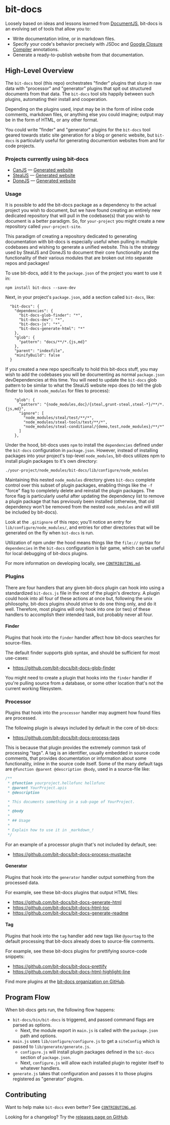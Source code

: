 # bit-docs

Loosely based on ideas and lessons learned from [DocumentJS](http://documentjs.com), bit-docs is an evolving set of tools that allow you to:

 - Write documentation inline, or in markdown files.
 - Specify your code's behavior precisely with JSDoc
   and [Google Closure Compiler](https://github.com/google/closure-compiler/wiki/Annotating-JavaScript-for-the-Closure-Compiler)
   annotations.
- Generate a ready-to-publish website from that documentation.

## High-Level Overview

The `bit-docs` tool (this repo) orchestrates "finder" plugins that slurp in raw data with "processor" and "generator" plugins that spit out structured documents from that data. The `bit-docs` tool sits happily between such plugins, automating their install and cooperation.

Depending on the plugins used, input may be in the form of inline code comments, markdown files, or anything else you could imagine; output may be in the form of HTML, or any other format.

You could write "finder" and "generator" plugins for the `bit-docs` tool geared towards static site generation for a blog or generic website, but `bit-docs` is particularly useful for generating documention websites from and for code projects.

### Projects currently using bit-docs

 - [CanJS](https://github.com/canjs/canjs) — [Generated website](http://canjs.com)
 - [StealJS](https://github.com/stealjs/stealjs) — [Generated website](http://stealjs.com)
 - [DoneJS](https://github.com/donejs/donejs-next) — [Generated website](https://donejs.github.io/donejs-next)

### Usage 

It is possible to add the bit-docs package as a dependency to the actual project you wish to document, but we have found creating an entirely new dedicated repository that will pull in the codebase(s) that you wish to document is a better paradigm. So, for `your-project` you might create a new repository called `your-project-site`.

This paradigm of creating a repository dedicated to generating documentation with bit-docs is especially useful when pulling in multiple codebases and wishing to generate a unified website. This is the strategy used by StealJS and DoneJS to document their core functionality and the functionality of their various modules that are broken out into separate repos and packages!

To use bit-docs, add it to the `package.json` of the project you want to use it in:

```
npm install bit-docs --save-dev
```

Next, in your project's `package.json`, add a section called `bit-docs`, like:

```
  "bit-docs": {
    "dependencies": {
      "bit-docs-glob-finder": "*",
      "bit-docs-dev": "*",
      "bit-docs-js": "*",
      "bit-docs-generate-html": "*"
    },
    "glob": {
      "pattern": "docs/**/*.{js,md}"
    },
    "parent": "indexfile",
    "minifyBuild": false
  }
```

If you created a new repo specifically to hold this bit-docs stuff, you may wish to add the codebases you will be documenting as normal `package.json` devDependencies at this time. You will need to update the `bit-docs` glob pattern to be similar to what the StealJS website repo does (to tell the glob finder to look in `node_modules` for files to process):

```
    "glob": {
      "pattern": "{node_modules,doc}/{steal,grunt-steal,steal-*}/**/*.{js,md}",
      "ignore": [
        "node_modules/steal/test/**/*",
        "node_modules/steal-tools/test/**/*",
        "node_modules/steal-conditional/{demo,test,node_modules}/**/*"
      ]
	},
```

Under the hood, bit-docs uses `npm` to install the `dependencies` defined under the `bit-docs` configuration in `package.json`. However, instead of installing packages into your project's top-level `node_modules`, bit-docs utilizes npm to install plugin packages to it's own directory:

```
./your-project/node_modules/bit-docs/lib/configure/node_modules
```

Maintaining this nested `node_modules` directory gives `bit-docs` complete control over this subset of plugin packages, enabling things like the `-f` "force" flag to completely delete and reinstall the plugin packages. The force flag is particularly useful after updating the dependency list to remove a plugin package that has previously been installed (otherwise, that old dependency won't be removed from the nested `node_modules` and will still be included by bit-docs).

Look at the `.gitignore` of this repo; you'll notice an entry for `lib/configure/node_modules/`, and entries for other directories that will be generated on the fly when `bit-docs` is run.

Utilization of npm under the hood means things like the `file://` syntax for `dependencies` in the `bit-docs` configuration is fair game, which can be useful for local debugging of bit-docs plugins.

For more information on developing locally, see [`CONTRIBUTING.md`](CONTRIBUTING.md).

### Plugins

There are four handlers that any given bit-docs plugin can hook into using a standardized `bit-docs.js` file in the root of the plugin's directory. A plugin could hook into all four of these actions at once but, following the unix philosophy, bit-docs plugins should strive to do one thing only, and do it well. Therefore, most plugins will only hook into one (or two) of these handlers to accomplish their intended task, but probably never all four.

#### Finder

Plugins that hook into the `finder` handler affect how bit-docs searches for source-files.

The default finder supports glob syntax, and should be sufficient for most use-cases:

- <https://github.com/bit-docs/bit-docs-glob-finder>

You might need to create a plugin that hooks into the `finder` handler if you're pulling source from a database, or some other location that's not the current working filesystem.

### Processor

Plugins that hook into the `processor` handler may augment how found files are processed.

The following plugin is always included by default in the core of bit-docs:

- <https://github.com/bit-docs/bit-docs-process-tags>

This is because that plugin provides the extremely common task of processing "tags". A tag is an identifier, usually embedded in source code comments, that provides documentation or information about some functionality, inline in the source code itself. Some of the many default tags are `@function @parent @description @body`, used in a source-file like:

```js
/**
 * @function yourproject.hellofunc hellofunc
 * @parent YourProject.apis
 * @description

 * This documents something in a sub-page of YourProject.
 *
 * @body
 *
 * ## Usage
 *
 * Explain how to use it in _markdown_!
 */
```

For an example of a processor plugin that's not included by default, see:

- <https://github.com/bit-docs/bit-docs-process-mustache>

#### Generator

Plugins that hook into the `generator` handler output something from the processed data.

For example, see these bit-docs plugins that output HTML files:

- <https://github.com/bit-docs/bit-docs-generate-html>
- <https://github.com/bit-docs/bit-docs-html-toc>
- <https://github.com/bit-docs/bit-docs-generate-readme>

#### Tag

Plugins that hook into the `tag` handler add new tags like `@yourtag` to the default processing that bit-docs already does to source-file comments.

For example, see these bit-docs plugins for prettifying source-code snippets:

- <https://github.com/bit-docs/bit-docs-prettify>
- <https://github.com/bit-docs/bit-docs-html-highlight-line>

Find more plugins at the [bit-docs organization on GitHub](https://github.com/bit-docs).

## Program Flow

When bit-docs gets run, the following flow happens:

- `bit-docs/bin/bit-docs` is triggered, and passed command flags are parsed as options.
	- Next, the module export in `main.js` is called with the `package.json` path and options.
- `main.js` uses `lib/configure/configure.js` to get a `siteConfig` which is passed to `lib/generate/generate.js`.
	- `configure.js` will install plugin packages defined in the `bit-docs` section of `package.json`.
	- Next, `configure.js` will allow each installed plugin to register itself to whatever handlers.
- `generate.js` takes that configuration and passes it to those plugins registered as "generator" plugins.

## Contributing

Want to help make `bit-docs` even better? See [`CONTRIBUTING.md`](CONTRIBUTING.md).

Looking for a changelog? Try the [releases page on GitHub](https://github.com/bit-docs/bit-docs/releases).
